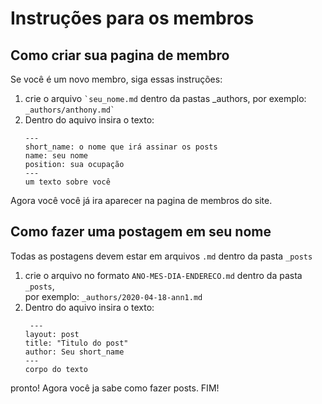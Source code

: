 # Instruções para os membros

## Como criar sua pagina de membro

Se você é um novo membro, siga essas instruções:

<ol>
<li>crie o arquivo <code>`seu_nome.md</code> dentro da pastas _authors, por exemplo: <code>_authors/anthony.md`</code></li>
<li>Dentro do aquivo insira o texto:
   
```
---
short_name: o nome que irá assinar os posts
name: seu nome
position: sua ocupação  
---
um texto sobre você
```
</li>
</ol> 

Agora você você já ira aparecer na pagina de membros do site.

## Como fazer uma postagem em seu nome

Todas as postagens devem estar em arquivos `.md` dentro da pasta `_posts`

<ol>
<li>
crie o arquivo no formato <code>ANO-MES-DIA-ENDERECO.md</code> dentro da pasta  <code>_posts</code>,<br>por exemplo:
<code>_authors/2020-04-18-ann1.md</code></li>
<li>Dentro do aquivo insira o texto:

```
 ---
layout: post
title: "Titulo do post"
author: Seu short_name
---
corpo do texto
```
</li>
</ol>
pronto! Agora você ja sabe como fazer posts. FIM! 
